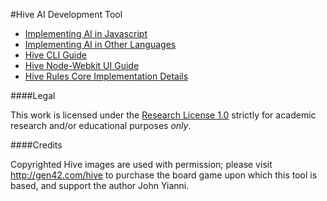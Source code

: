 #Hive AI Development Tool

* [Implementing AI in Javascript](doc/hive-ai-js.md)
* [Implementing AI in Other Languages](doc/hive-ai-tcp.md)
* [Hive CLI Guide](doc/hive-cli.md)
* [Hive Node-Webkit UI Guide](doc/hive-node-webkit.md)
* [Hive Rules Core Implementation Details](doc/hive-core.md)

####Legal

This work is licensed under the [Research License 1.0](LICENSE.md) strictly for academic research and/or educational purposes *only*.


####Credits

Copyrighted Hive images are used with permission; please visit http://gen42.com/hive to purchase the board game upon which this tool is based, and support the author John Yianni.

